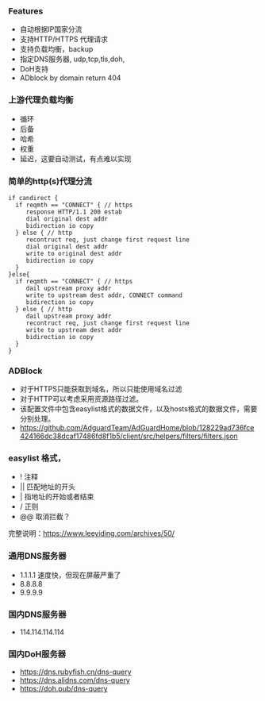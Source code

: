 
### Features

* 自动根据IP国家分流
* 支持HTTP/HTTPS 代理请求
* 支持负载均衡，backup
* 指定DNS服务器, udp,tcp,tls,doh,
* DoH支持
* ADblock by domain return 404

### 上游代理负载均衡

* 循环
* 后备
* 哈希
* 权重
* 延迟，这要自动测试，有点难以实现

### 简单的http(s)代理分流

```
if candirect {
  if reqmth == "CONNECT" { // https
     response HTTP/1.1 200 estab
     dial original dest addr
     bidirection io copy
  } else { // http
     recontruct req, just change first request line
     dial original dest addr
     write to original dest addr
     bidirection io copy
  }
}else{
  if reqmth == "CONNECT" { // https
     dail upstream proxy addr
     write to upstream dest addr, CONNECT command
     bidirection io copy
  } else { // http
     dail upstream proxy addr
     recontruct req, just change first request line
     write to upstream dest addr
     bidirection io copy
  }
}
```

### ADBlock
* 对于HTTPS只能获取到域名，所以只能使用域名过滤
* 对于HTTP可以考虑采用资源路径过滤。
* 该配置文件中包含easylist格式的数据文件，以及hosts格式的数据文件，需要分别处理。
* https://github.com/AdguardTeam/AdGuardHome/blob/128229ad736fce424166dc38dcaf17486fd8f1b5/client/src/helpers/filters/filters.json

### easylist 格式，
* ! 注释
* || 匹配地址的开头
* |  指地址的开始或者结束
* / 正则
* @@ 取消拦截？

完整说明：https://www.leeyiding.com/archives/50/

### 通用DNS服务器
* 1.1.1.1 速度快，但现在屏蔽严重了
* 8.8.8.8 
* 9.9.9.9

### 国内DNS服务器

* 114.114.114.114

### 国内DoH服务器

* https://dns.rubyfish.cn/dns-query
* https://dns.alidns.com/dns-query
* https://doh.pub/dns-query

